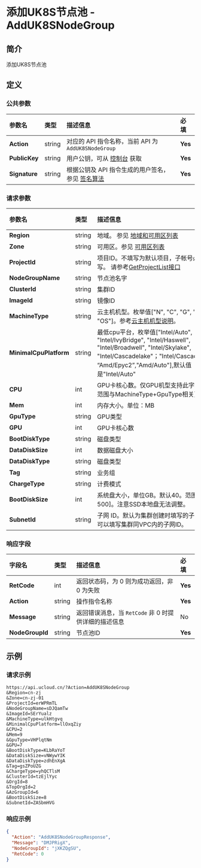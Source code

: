 # 添加UK8S节点池 - AddUK8SNodeGroup

## 简介

添加UK8S节点池









## 定义

### 公共参数

| 参数名 | 类型 | 描述信息 | 必填 |
|:---|:---|:---|:---|
| **Action**     | string  | 对应的 API 指令名称，当前 API 为 `AddUK8SNodeGroup`                        | **Yes** |
| **PublicKey**  | string  | 用户公钥，可从 [控制台](https://console.ucloud.cn/uapi/apikey) 获取                                             | **Yes** |
| **Signature**  | string  | 根据公钥及 API 指令生成的用户签名，参见 [签名算法](api/summary/signature.md)  | **Yes** |

### 请求参数

| 参数名 | 类型 | 描述信息 | 必填 |
|:---|:---|:---|:---|
| **Region** | string | 地域。 参见 [地域和可用区列表](https://docs.ucloud.cn/api/summary/regionlist) |**Yes**|
| **Zone** | string | 可用区。参见 [可用区列表](https://docs.ucloud.cn/api/summary/regionlist) |No|
| **ProjectId** | string | 项目ID。不填写为默认项目，子帐号必须填写。 请参考[GetProjectList接口](https://docs.ucloud.cn/api/summary/get_project_list) |No|
| **NodeGroupName** | string | 节点池名字 |**Yes**|
| **ClusterId** | string | 集群ID |**Yes**|
| **ImageId** | string | 镜像ID |No|
| **MachineType** | string | 云主机机型。枚举值["N", "C", "G", "O", "OS"]。参考[云主机机型说明](api/uhost-api/uhost_type)。 |No|
| **MinimalCpuPlatform** | string | 最低cpu平台，枚举值["Intel/Auto", "Intel/IvyBridge", "Intel/Haswell", "Intel/Broadwell", "Intel/Skylake", "Intel/Cascadelake"；"Intel/CascadelakeR"; “Amd/Epyc2”,"Amd/Auto"],默认值是"Intel/Auto" |No|
| **CPU** | int | GPU卡核心数。仅GPU机型支持此字段（可选范围与MachineType+GpuType相关） |No|
| **Mem** | int | 内存大小。单位：MB |No|
| **GpuType** | string | GPU类型 |No|
| **GPU** | int | GPU卡核心数 |No|
| **BootDiskType** | string | 磁盘类型 |No|
| **DataDiskSize** | int | 数据磁盘大小 |No|
| **DataDiskType** | string | 磁盘类型 |No|
| **Tag** | string | 业务组 |No|
| **ChargeType** | string | 计费模式 |No|
| **BootDiskSize** | int | 系统盘大小，单位GB。默认40。范围：[40, 500]。注意SSD本地盘无法调整。 |No|
| **SubnetId** | string | 子网 ID。默认为集群创建时填写的子网ID，也可以填写集群同VPC内的子网ID。 |No|

### 响应字段

| 字段名 | 类型 | 描述信息 | 必填 |
|:---|:---|:---|:---|
| **RetCode** | int | 返回状态码，为 0 则为成功返回，非 0 为失败 |**Yes**|
| **Action** | string | 操作指令名称 |**Yes**|
| **Message** | string | 返回错误消息，当 `RetCode` 非 0 时提供详细的描述信息 |No|
| **NodeGroupId** | string | 节点池ID |**Yes**|




## 示例

### 请求示例
    
```
https://api.ucloud.cn/?Action=AddUK8SNodeGroup
&Region=cn-zj
&Zone=cn-zj-01
&ProjectId=erWPRmTL
&NodeGroupName=sDJQamTw
&ImageId=SErYualz
&MachineType=ulkHtgvq
&MinimalCpuPlatform=llOxqZiy
&CPU=2
&Mem=9
&GpuType=VHPlqtNm
&GPU=7
&BootDiskType=KLbRaYoT
&DataDiskSize=vNWywYIK
&DataDiskType=zdhEnXgA
&Tag=gsZPoUZG
&ChargeType=yhQCTlsM
&ClusterId=tzEjlYyc
&OrgId=8
&TopOrgId=2
&AzGroupId=6
&BootDiskSize=8
&SubnetId=ZASbmHVG
```

### 响应示例
    
```json
{
  "Action": "AddUK8SNodeGroupResponse",
  "Message": "DMJPRigX",
  "NodeGroupId": "jXKZQgSU",
  "RetCode": 0
}
```





